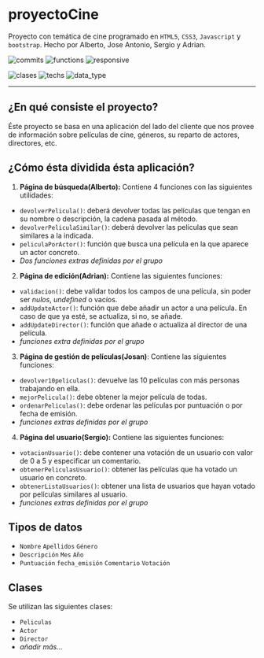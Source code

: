 # proyectoCine

Proyecto con temática de cine programado en `HTML5`, `CSS3`, `Javascript` y `bootstrap`. Hecho por Alberto, Jose Antonio, Sergio y Adrian.

![commits](https://img.shields.io/badge/commits-16-blue.svg) ![functions](https://img.shields.io/badge/functions-incomplete-red.svg) ![responsive](https://img.shields.io/badge/responsive-running-green.svg?colorB=00C106)

![clases](https://img.shields.io/badge/clases-complete-green.svg?colorB=00C106) ![techs](https://img.shields.io/badge/techs-javascript%20html%20css-orange.svg) ![data_type](https://img.shields.io/badge/data%20type-revised-green.svg?colorB=00C106)

---
## ¿En qué consiste el proyecto?
Éste proyecto se basa en una aplicación del lado del cliente que nos provee de información sobre películas de cine, géneros, su reparto de actores, directores, etc.


## ¿Cómo ésta dividida ésta aplicación?
1. **Página de búsqueda(Alberto):** Contiene 4 funciones con las siguientes utilidades:
+ `devolverPelicula()`: deberá devolver todas las películas que tengan en su nombre o descripción, la cadena pasada al método.
+ `devolverPeliculaSimilar()`: deberá devolver las películas que sean similares a la indicada.
+ `peliculaPorActor()`: función que busca una película en la que aparece un actor concreto.
+ _Dos funciones extras definidas por el grupo_

2. **Página de edición(Adrian):** Contiene las siguientes funciones:
+ `validacion()`: debe validar todos los campos de una película, sin poder ser _nulos_, _undefined_ o vacíos.
+ `addUpdateActor()`: función que debe añadir un actor a una película. En caso de que ya esté, se actualiza, si no, se añade.
+ `addUpdateDirector()`: función que añade o actualiza al director de una película.
+ _funciones extra definidas por el grupo_

3. **Página de gestión de películas(Josan)**: Contiene las siguientes funciones:
+ `devolver10peliculas()`: devuelve las 10 películas con más personas trabajando en ella.
+ `mejorPelicula()`: debe obtener la mejor película de todas.
+ `ordenarPeliculas()`: debe ordenar las películas por puntuación o por fecha de emisión.
+ _funciones extras definidas por el grupo_

4. **Página del usuario(Sergio):** Contiene las siguientes funciones:
+ `votacionUsuario()`: debe contener una votación de un usuario con valor de 0 a 5 y especificar un comentario.
+ `obtenerPeliculasUsuario()`: obtener las películas que ha votado un usuario en concreto.
+ `obtenerListaUsuarios()`: obtener una lista de usuarios que hayan votado por películas similares al usuario.
+ _funciones extras definidas por el grupo_

## Tipos de datos
+ `Nombre` `Apellidos` `Género`
+ `Descripción` `Mes` `Año`
+ `Puntuación` `fecha_emisión` `Comentario` `Votación` 


## Clases
Se utilizan las siguientes clases:

+ `Peliculas`
+ `Actor`
+ `Director`
+ _añadir más..._
